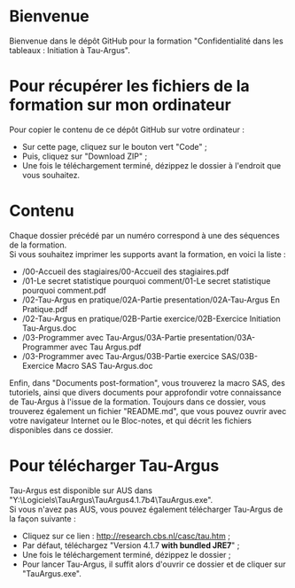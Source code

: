 # Bienvenue
Bienvenue dans le dépôt GitHub pour la formation "Confidentialité dans les tableaux : Initiation à Tau-Argus".

# Pour récupérer les fichiers de la formation sur mon ordinateur
Pour copier le contenu de ce dépôt GitHub sur votre ordinateur :
- Sur cette page, cliquez sur le bouton vert "Code" ;
- Puis, cliquez sur "Download ZIP" ;
- Une fois le téléchargement terminé, dézippez le dossier à l'endroit que vous souhaitez.

# Contenu
Chaque dossier précédé par un numéro correspond à une des séquences de la formation.  
Si vous souhaitez imprimer les supports avant la formation, en voici la liste :
- /00-Accueil des stagiaires/00-Accueil des stagiaires.pdf
- /01-Le secret statistique pourquoi comment/01-Le secret statistique pourquoi comment.pdf
- /02-Tau-Argus en pratique/02A-Partie presentation/02A-Tau-Argus En Pratique.pdf
- /02-Tau-Argus en pratique/02B-Partie exercice/02B-Exercice Initiation Tau-Argus.doc
- /03-Programmer avec Tau-Argus/03A-Partie presentation/03A-Programmer avec Tau Argus.pdf
- /03-Programmer avec Tau-Argus/03B-Partie exercice SAS/03B-Exercice Macro SAS Tau-Argus.doc   

Enfin, dans "Documents post-formation", vous trouverez la macro SAS, des tutoriels, ainsi que divers documents pour approfondir votre connaissance de Tau-Argus à l'issue de la formation. Toujours dans ce dossier, vous trouverez également un fichier "README.md", que vous pouvez ouvrir avec votre navigateur Internet ou le Bloc-notes, et qui décrit les fichiers disponibles dans ce dossier.

# Pour télécharger Tau-Argus
Tau-Argus est disponible sur AUS dans "Y:\Logiciels\TauArgus\TauArgus4.1.7b4\TauArgus.exe".  
Si vous n'avez pas AUS, vous pouvez également télécharger Tau-Argus de la façon suivante :
- Cliquez sur ce lien : http://research.cbs.nl/casc/tau.htm ;
- Par défaut, téléchargez "Version 4.1.7 **with bundled JRE7**" ;
- Une fois le téléchargement terminé, dézippez le dossier ;
- Pour lancer Tau-Argus, il suffit alors d'ouvrir ce dossier et de cliquer sur "TauArgus.exe".
